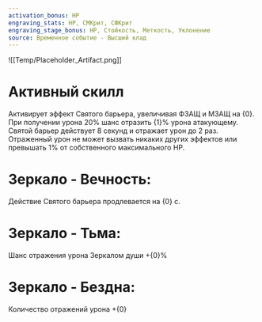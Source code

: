 ```yaml
---
activation_bonus: HP
engraving_stats: HP, СМКрит, СФКрит
engraving_stage_bonus: HP, Стойкость, Меткость, Уклонение
source: Временное событие - Высший клад
---
```

![[Temp/Placeholder_Artifact.png]]
# Активный скилл
Активирует эффект Святого барьера, увеличивая ФЗАЩ и МЗАЩ на {0}. При получении урона 20% шанс отразить {1}% урона атакующему. Святой барьер действует 8 секунд и отражает урон до 2 раз. Отраженный урон не может вызвать никаких других эффектов или превышать 1% от собственного максимального HP.

# Зеркало - Вечность: 
Действие Святого барьера продлевается на {0} с.
# Зеркало - Тьма: 
Шанс отражения урона Зеркалом души +{0}%
# Зеркало - Бездна: 
Количество отражений урона +{0}
